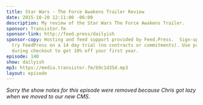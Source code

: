 ```yaml
---
title: Star Wars - The Force Awakens Trailer Review
date: 2015-10-20 12:11:00 -06:00
description: My review of the Star Wars The Force Awakens Trailer.
sponsor: Transistor.fm
sponsor-link: http://feed.press/dailyish
sponsor-copy: Hosting and feed support provided by Feed.Press.  Sign-up today and
  try FeedPress on a 14 day trial (no contracts or commitments). Use promo code "dailyish"
  during checkout to get 10% off your first year.
episode: 140
show: dailyish
mp3: https://media.transistor.fm/b9c1d35d.mp3
layout: episode
---
```


<em>Sorry the show notes for this episode were removed because Chris got lazy when we moved to our new CMS</em>.
